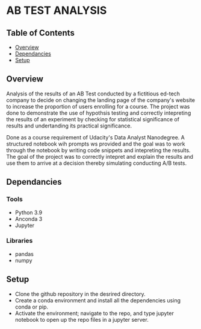 # AB TEST ANALYSIS

## Table of Contents

* [Overview](#Overview)
* [Dependancies](#Dependancies) 
* [Setup](#Setup)


## Overview

Analysis of the results of an AB Test conducted by a fictitious ed-tech company to decide on changing the landing page of the company's website to increase the proportion of users enrolling for a course. The project was done to demonstrate the use of hypothsis testing and correctly intepreting the results of an experiment by checking for statistical significance of results and undertanding its practical significance. 

Done as a course requirement of Udacity's Data Analyst Nanodegree. A structured notebook wih prompts ws provided and the goal was to work through the notebook by 
writing code snippets and intepreting the results. The goal of the project was to correctly intepret and explain the results and use them to arrive at a decision thereby simulating conducting A/B tests.

## Dependancies

### Tools 

* Python 3.9
* Anconda 3
* Jupyter 

### Libraries

* pandas
* numpy

## Setup

* Clone the github repository in the desrired directory.
* Create a conda environment and install all the dependencies using conda or pip.
* Activate the environment; navigate to the repo, and type jupyter notebook to open up the repo files in a jupyter server.  
